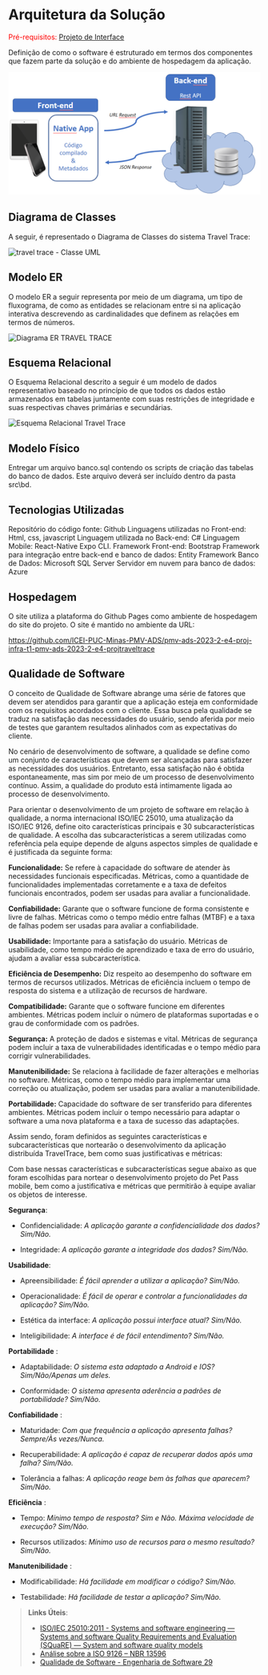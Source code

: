 # Arquitetura da Solução

<span style="color:red">Pré-requisitos: <a href="3-Projeto de Interface.md"> Projeto de Interface</a></span>

Definição de como o software é estruturado em termos dos componentes que fazem parte da solução e do ambiente de hospedagem da aplicação.

![Arquitetura da Solução](img/02-mob-arch.png)

## Diagrama de Classes

A seguir, é representado o Diagrama de Classes do sistema Travel Trace:

![travel trace - Classe UML](https://github.com/ICEI-PUC-Minas-PMV-ADS/pmv-ads-2023-2-e4-proj-infra-t1-pmv-ads-2023-2-e4-projtraveltrace/assets/103431797/72580096-0b3b-4667-aa3f-fc7589827721)

## Modelo ER

O modelo ER a seguir representa por meio de um diagrama, um tipo de fluxograma, de como as entidades se relacionam entre si na aplicação interativa descrevendo as cardinalidades que definem as relações em termos de números.

![Diagrama ER TRAVEL TRACE](https://github.com/ICEI-PUC-Minas-PMV-ADS/pmv-ads-2023-2-e4-proj-infra-t1-pmv-ads-2023-2-e4-projtraveltrace/assets/103853727/5af380ff-4c18-4003-a8a6-d1b8d3ea311d)



## Esquema Relacional

O Esquema Relacional descrito a seguir é um modelo de dados representativo baseado no princípio de que todos os dados estão armazenados em tabelas juntamente com suas restrições de integridade e suas respectivas chaves primárias e secundárias. 
 

![Esquema Relacional Travel Trace](https://github.com/ICEI-PUC-Minas-PMV-ADS/pmv-ads-2023-2-e4-proj-infra-t1-pmv-ads-2023-2-e4-projtraveltrace/assets/103853727/45764735-5f19-45f1-be0c-8305bc91f2ef)


## Modelo Físico

Entregar um arquivo banco.sql contendo os scripts de criação das tabelas do banco de dados. Este arquivo deverá ser incluído dentro da pasta src\bd.

## Tecnologias Utilizadas

Repositório do código fonte: Github
Linguagens utilizadas no Front-end: Html, css, javascript
Linguagem utilizada no Back-end: C#
Linguagem Mobile: React-Native Expo CLI. 
Framework Front-end: Bootstrap
Framework para integração entre back-end e banco de dados: Entity Framework
Banco de Dados: Microsoft SQL Server
Servidor em nuvem para banco de dados: Azure

## Hospedagem

O site utiliza a plataforma do Github Pages como ambiente de hospedagem do site do projeto. O site é mantido no ambiente da URL:

https://github.com/ICEI-PUC-Minas-PMV-ADS/pmv-ads-2023-2-e4-proj-infra-t1-pmv-ads-2023-2-e4-projtraveltrace

## Qualidade de Software

O conceito de Qualidade de Software abrange uma série de fatores que devem ser atendidos para garantir que a aplicação esteja em conformidade com os requisitos acordados com o cliente. Essa busca pela qualidade se traduz na satisfação das necessidades do usuário, sendo aferida por meio de testes que garantem resultados alinhados com as expectativas do cliente.

No cenário de desenvolvimento de software, a qualidade se define como um conjunto de características que devem ser alcançadas para satisfazer as necessidades dos usuários. Entretanto, essa satisfação não é obtida espontaneamente, mas sim por meio de um processo de desenvolvimento contínuo. Assim, a qualidade do produto está intimamente ligada ao processo de desenvolvimento.

Para orientar o desenvolvimento de um projeto de software em relação à qualidade, a norma internacional ISO/IEC 25010, uma atualização da ISO/IEC 9126, define oito características principais e 30 subcaracterísticas de qualidade. A escolha das subcaracterísticas a serem utilizadas como referência pela equipe depende de alguns aspectos simples de qualidade e é justificada da seguinte forma:

**Funcionalidade:** Se refere à capacidade do software de atender às necessidades funcionais especificadas. Métricas, como a quantidade de funcionalidades implementadas corretamente e a taxa de defeitos funcionais encontrados, podem ser usadas para avaliar a funcionalidade.

**Confiabilidade:** Garante que o software funcione de forma consistente e livre de falhas. Métricas como o tempo médio entre falhas (MTBF) e a taxa de falhas podem ser usadas para avaliar a confiabilidade.

**Usabilidade:** Importante para a satisfação do usuário. Métricas de usabilidade, como tempo médio de aprendizado e taxa de erro do usuário, ajudam a avaliar essa subcaracterística.

**Eficiência de Desempenho:** Diz respeito ao desempenho do software em termos de recursos utilizados. Métricas de eficiência incluem o tempo de resposta do sistema e a utilização de recursos de hardware.

**Compatibilidade:** Garante que o software funcione em diferentes ambientes. Métricas podem incluir o número de plataformas suportadas e o grau de conformidade com os padrões.

**Segurança:** A proteção de dados e sistemas e vital. Métricas de segurança podem incluir a taxa de vulnerabilidades identificadas e o tempo médio para corrigir vulnerabilidades.

**Manutenibilidade:** Se relaciona à facilidade de fazer alterações e melhorias no software. Métricas, como o tempo médio para implementar uma correção ou atualização, podem ser usadas para avaliar a manutenibilidade.

**Portabilidade:** Capacidade do software de ser transferido para diferentes ambientes. Métricas podem incluir o tempo necessário para adaptar o software a uma nova plataforma e a taxa de sucesso das adaptações.

Assim sendo, foram definidos as seguintes características e subcaracterísticas que nortearão o desenvolvimento da aplicação distribuída TravelTrace, bem como suas justificativas e métricas:

Com base nessas características e subcaracterísticas segue abaixo as que foram escolhidas para nortear o desenvolvimento projeto do Pet Pass mobile, bem como a justificativa e métricas que permitirão à equipe avaliar os objetos de interesse. 

**Segurança**:

- Confidencialidade: *A aplicação garante a confidencialidade dos dados? Sim/Não.*

- Integridade: *A aplicação garante a integridade dos dados? Sim/Não.*

**Usabilidade**:

- Apreensibilidade: *É fácil aprender a utilizar a aplicação? Sim/Não.*

- Operacionalidade: *É fácil de operar e controlar a funcionalidades da aplicação? Sim/Não.*

- Estética da interface: *A aplicação possui interface atual? Sim/Não.*

- Inteligibilidade: *A interface é de fácil entendimento? Sim/Não.*

**Portabilidade** :

- Adaptabilidade: *O sistema esta adaptado a Android e IOS? Sim/Não/Apenas um deles.*

- Conformidade: *O sistema apresenta aderência a padrões de portabilidade? Sim/Não.*

**Confiabilidade** :

- Maturidade: *Com que frequência a aplicação apresenta falhas? Sempre/Às vezes/Nunca.*

- Recuperabilidade: *A aplicação é capaz de recuperar dados após uma falha? Sim/Não.*

- Tolerância a falhas: *A aplicação reage bem às falhas que aparecem? Sim/Não.*

**Eficiência** :

- Tempo: *Mínimo tempo de resposta? Sim e Não. Máxima velocidade de execução? Sim/Não.*

- Recursos utilizados: *Mínimo uso de recursos para o mesmo resultado? Sim/Não.*

**Manutenibilidade** :

- Modificabilidade: *Há facilidade em modificar o código? Sim/Não.*

- Testabilidade: *Há facilidade de testar a aplicação? Sim/Não.*

> **Links Úteis**:
>
> - [ISO/IEC 25010:2011 - Systems and software engineering — Systems and software Quality Requirements and Evaluation (SQuaRE) — System and software quality models](https://www.iso.org/standard/35733.html/)
> - [Análise sobre a ISO 9126 – NBR 13596](https://www.tiespecialistas.com.br/analise-sobre-iso-9126-nbr-13596/)
> - [Qualidade de Software - Engenharia de Software 29](https://www.devmedia.com.br/qualidade-de-software-engenharia-de-software-29/18209/)
